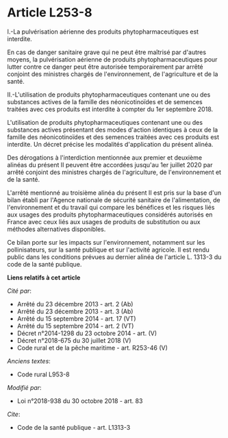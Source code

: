 # Article L253-8

I.-La pulvérisation aérienne des produits phytopharmaceutiques est interdite.

En cas de danger sanitaire grave qui ne peut être maîtrisé par d'autres moyens, la pulvérisation aérienne de produits
phytopharmaceutiques pour lutter contre ce danger peut être autorisée temporairement par arrêté conjoint des ministres
chargés de l'environnement, de l'agriculture et de la santé.

II.-L'utilisation de produits phytopharmaceutiques contenant une ou des substances actives de la famille des néonicotinoïdes
et de semences traitées avec ces produits est interdite à compter du 1er septembre 2018.

L'utilisation de produits phytopharmaceutiques contenant une ou des substances actives présentant des modes d'action
identiques à ceux de la famille des néonicotinoïdes et des semences traitées avec ces produits est interdite. Un décret
précise les modalités d'application du présent alinéa.

Des dérogations à l'interdiction mentionnée aux premier et deuxième alinéas du présent II peuvent être accordées jusqu'au 1er
juillet 2020 par arrêté conjoint des ministres chargés de l'agriculture, de l'environnement et de la santé.

L'arrêté mentionné au troisième alinéa du présent II est pris sur la base d'un bilan établi par l'Agence nationale de
sécurité sanitaire de l'alimentation, de l'environnement et du travail qui compare les bénéfices et les risques liés aux
usages des produits phytopharmaceutiques considérés autorisés en France avec ceux liés aux usages de produits de substitution
ou aux méthodes alternatives disponibles.

Ce bilan porte sur les impacts sur l'environnement, notamment sur les pollinisateurs, sur la santé publique et sur l'activité
agricole. Il est rendu public dans les conditions prévues au dernier alinéa de l'article L. 1313-3 du code de la santé
publique.

**Liens relatifs à cet article**

_Cité par_:

  - Arrêté du 23 décembre 2013 - art. 2 (Ab)
  - Arrêté du 23 décembre 2013 - art. 3 (Ab)
  - Arrêté du 15 septembre 2014 - art. 17 (VT)
  - Arrêté du 15 septembre 2014 - art. 2 (VT)
  - Décret n°2014-1298 du 23 octobre 2014 - art. (V)
  - Décret n°2018-675 du 30 juillet 2018 (V)
  - Code rural et de la pêche maritime - art. R253-46 (V)

_Anciens textes_:

  - Code rural L953-8

_Modifié par_:

  - Loi n°2018-938 du 30 octobre 2018 - art. 83

_Cite_:

  - Code de la santé publique - art. L1313-3
